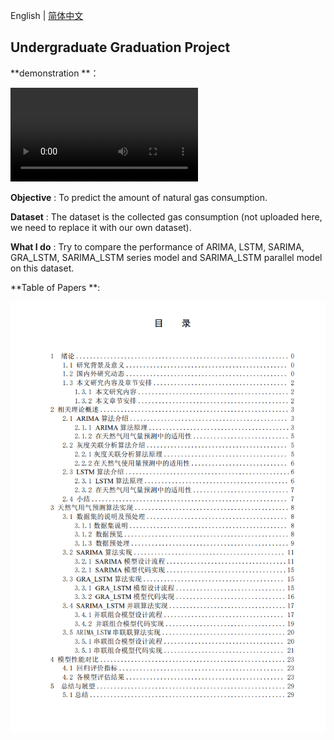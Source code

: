 English | [简体中文](README_CN.md)

## Undergraduate Graduation Project

**demonstration **：

<video src="pic\demonstration.mp4"></video>

**Objective** : To predict the amount of natural gas consumption.

**Dataset** : The dataset is the collected gas consumption (not uploaded here, we need to replace it with our own dataset).

**What I do** : Try to compare the performance of ARIMA, LSTM, SARIMA, GRA_LSTM, SARIMA_LSTM series model and SARIMA_LSTM parallel model on this dataset.

**Table of Papers **:

![image-20230324131035782](pic\catalogue.png)